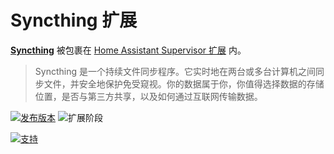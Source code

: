 # Syncthing 扩展

[**Syncthing**](https://syncthing.net/) 被包裹在 [Home Assistant Supervisor 扩展](https://www.home-assistant.io/addons/) 内。

> Syncthing 是一个持续文件同步程序。它实时地在两台或多台计算机之间同步文件，并安全地保护免受窥视。你的数据属于你，你值得选择数据的存储位置，是否与第三方共享，以及如何通过互联网传输数据。

[![发布版本][release-badge]][release]
![扩展阶段][stage-badge]

[![支持][donation-badge]][donation-url]


[stage-badge]: https://img.shields.io/badge/扩展%20阶段-stable-green.svg

[release-badge]: https://img.shields.io/badge/版本-v1.19.13-blue.svg
[release]: https://github.com/Poeschl-HomeAssistant-Addons/syncthing/tree/v1.19.13

[donation-badge]: https://img.shields.io/badge/给我买咖啡-%23d32f2f?logo=buy-me-a-coffee&style=for-the-badge&logoColor=white
[donation-url]: https://www.buymeacoffee.com/Poeschl